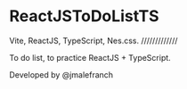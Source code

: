 # ReactJSToDoListTS
Vite, ReactJS, TypeScript, Nes.css.
/////////////

To do list, to practice ReactJS + TypeScript.

Developed by @jmalefranch
